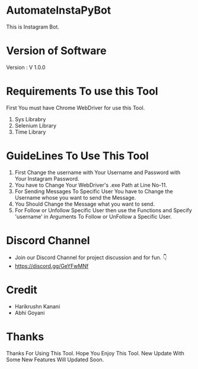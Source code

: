 # AutomateInstaPyBot
This is Instagram Bot.

# Version of Software
Version : V 1.0.0

# Requirements To use this Tool
First You must have Chrome WebDriver for use this Tool.
1. Sys Librabry
2. Selenium Library
3. Time Library

# GuideLines To Use This Tool
1. First Change the username with Your Username and Password with Your Instagram Password.
2. You have to Change Your WebDriver's .exe Path at Line No-11.
3. For Sending Messages To Specific User You have to Change the Username whose you want to send the Message.
4. You Should Change the Message what you want to send.
5. For Follow or Unfollow Specific User then use the Functions and Specify 'username' in Arguments To Follow or UnFollow a Specific User.

# Discord Channel
* Join our Discord Channel for project discussion and for fun. 👇
* https://discord.gg/GeYFwMNf

# Credit
* Harikrushn Kanani
* Abhi Goyani


# Thanks
Thanks For Using This Tool. Hope You Enjoy This Tool. New Update With Some New Features Will Updated Soon.
